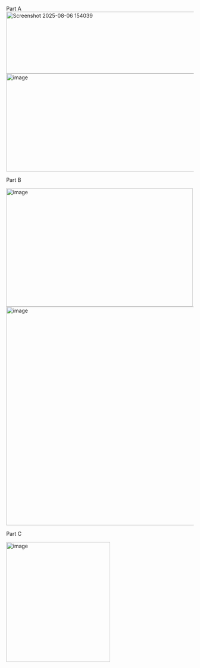Part A
<img width="1259" height="166" alt="Screenshot 2025-08-06 154039" src="https://github.com/user-attachments/assets/520c4b7d-0d31-444e-b8bd-e2ec47e788cf" />
<img width="1265" height="263" alt="image" src="https://github.com/user-attachments/assets/2e5cede4-7355-42b2-9369-65cc9e0f4343" />

Part B





<img width="501" height="318" alt="image" src="https://github.com/user-attachments/assets/84c7204a-5e6c-4b5d-9490-fe44df9fc8cb" />
<img width="650" height="587" alt="image" src="https://github.com/user-attachments/assets/7a942ab5-f80d-4359-82c1-327c314dc54c" />





Part C




<img width="279" height="322" alt="image" src="https://github.com/user-attachments/assets/c3fd2ea8-cc3d-490e-858f-ea2eea5d7214" />
